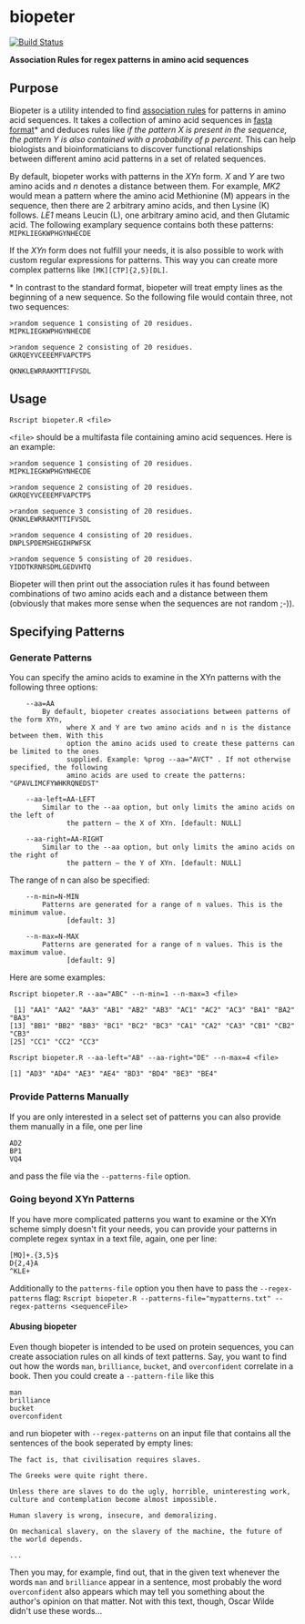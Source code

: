 # biopeter
[![Build Status](https://travis-ci.org/Thyra/biopeter.svg?branch=master)](https://travis-ci.org/Thyra/biopeter)

**Association Rules for regex patterns in amino acid sequences**

## Purpose
Biopeter is a utility intended to find [association rules](https://en.wikipedia.org/wiki/Association_rule_learning) for patterns in amino acid sequences.
It takes a collection of amino acid sequences in [fasta format](https://en.wikipedia.org/wiki/FASTA_format)\* and deduces rules like *if the pattern X is present in the sequence, the pattern Y is also contained with a probability of p percent*.
This can help biologists and bioinformaticians to discover functional relationships between different amino acid patterns in a set of related sequences.

By default, biopeter works with patterns in the *XYn* form. *X* and *Y* are two amino acids and *n* denotes a distance between them. For example, *MK2* would mean a pattern where the amino acid Methionine (M) appears in the sequence, then there are 2 arbitrary amino acids, and then Lysine (K) follows. *LE1* means Leucin (L), one arbitrary amino acid, and then Glutamic acid. The following examplary sequence contains both these patterns: `MIPKLIEGKWPHGYNHECDE`

If the *XYn* form does not fulfill your needs, it is also possible to work with custom regular expressions for patterns. This way you can create more complex patterns like `[MK][CTP]{2,5}[DL]`.

\* In contrast to the standard format, biopeter will treat empty lines as the beginning of a new sequence. So the following file would contain three, not two sequences:

```
>random sequence 1 consisting of 20 residues.
MIPKLIEGKWPHGYNHECDE

>random sequence 2 consisting of 20 residues.
GKRQEYVCEEEMFVAPCTPS

QKNKLEWRRAKMTTIFVSDL
```

## Usage
```
Rscript biopeter.R <file>
```
`<file>` should be a multifasta file containing amino acid sequences. Here is an example:
```
>random sequence 1 consisting of 20 residues.
MIPKLIEGKWPHGYNHECDE

>random sequence 2 consisting of 20 residues.
GKRQEYVCEEEMFVAPCTPS

>random sequence 3 consisting of 20 residues.
QKNKLEWRRAKMTTIFVSDL

>random sequence 4 consisting of 20 residues.
DNPLSPDEMSHEGIHPWFSK

>random sequence 5 consisting of 20 residues.
YIDDTKRNRSDMLGEDVHTQ
```
Biopeter will then print out the association rules it has found between combinations of two amino acids each and a distance between them (obviously that makes more sense when the sequences are not random ;-)).

## Specifying Patterns
### Generate Patterns
You can specify the amino acids to examine in the XYn patterns with the following three options:
```
	--aa=AA
		By default, biopeter creates associations between patterns of the form XYn,
              where X and Y are two amino acids and n is the distance between them. With this
              option the amino acids used to create these patterns can be limited to the ones
              supplied. Example: %prog --aa="AVCT" . If not otherwise specified, the following
              amino acids are used to create the patterns: "GPAVLIMCFYWHKRQNEDST"

	--aa-left=AA-LEFT
		Similar to the --aa option, but only limits the amino acids on the left of
              the pattern – the X of XYn. [default: NULL]

	--aa-right=AA-RIGHT
		Similar to the --aa option, but only limits the amino acids on the right of
              the pattern – the Y of XYn. [default: NULL]
```
The range of n can also be specified:
```
	--n-min=N-MIN
		Patterns are generated for a range of n values. This is the minimum value.
              [default: 3]

	--n-max=N-MAX
		Patterns are generated for a range of n values. This is the maximum value.
              [default: 9]
``` 
Here are some examples:
``` 
Rscript biopeter.R --aa="ABC" --n-min=1 --n-max=3 <file>

 [1] "AA1" "AA2" "AA3" "AB1" "AB2" "AB3" "AC1" "AC2" "AC3" "BA1" "BA2" "BA3"
[13] "BB1" "BB2" "BB3" "BC1" "BC2" "BC3" "CA1" "CA2" "CA3" "CB1" "CB2" "CB3"
[25] "CC1" "CC2" "CC3"
``` 
``` 
Rscript biopeter.R --aa-left="AB" --aa-right="DE" --n-max=4 <file>

[1] "AD3" "AD4" "AE3" "AE4" "BD3" "BD4" "BE3" "BE4"
``` 
### Provide Patterns Manually
If you are only interested in a select set of patterns you can also provide them manually in a file, one per line
``` 
AD2
BP1
VQ4
``` 
and pass the file via the `--patterns-file` option.

### Going beyond XYn Patterns
If you have more complicated patterns you want to examine or the XYn scheme simply doesn't fit your needs, you can provide your patterns in complete regex syntax in a text file, again, one per line:
``` 
[MQ]+.{3,5}$
D{2,4}A
^KLE+
``` 
Additionally to the `patterns-file` option you then have to pass the `--regex-patterns` flag: `Rscript biopeter.R --patterns-file="mypatterns.txt" --regex-patterns <sequenceFile>`

#### Abusing biopeter
Even though biopeter is intended to be used on protein sequences, you can create association rules on all kinds of text patterns.
Say, you want to find out how the words `man`, `brilliance`, `bucket`, and `overconfident` correlate in a book.
Then you could create a `--pattern-file` like this
```
man
brilliance
bucket
overconfident
```
and run biopeter with `--regex-patterns` on an input file that contains all the sentences of the book seperated by empty lines:
```
The fact is, that civilisation requires slaves.

The Greeks were quite right there.

Unless there are slaves to do the ugly, horrible, uninteresting work, culture and contemplation become almost impossible.

Human slavery is wrong, insecure, and demoralizing.

On mechanical slavery, on the slavery of the machine, the future of the world depends.

...
```
Then you may, for example, find out, that in the given text whenever the words `man` and `brilliance` appear in a sentence, most probably
the word `overconfident` also appears which may tell you something about the author's opinion on that matter.
Not with this text, though, Oscar Wilde didn't use these words…
